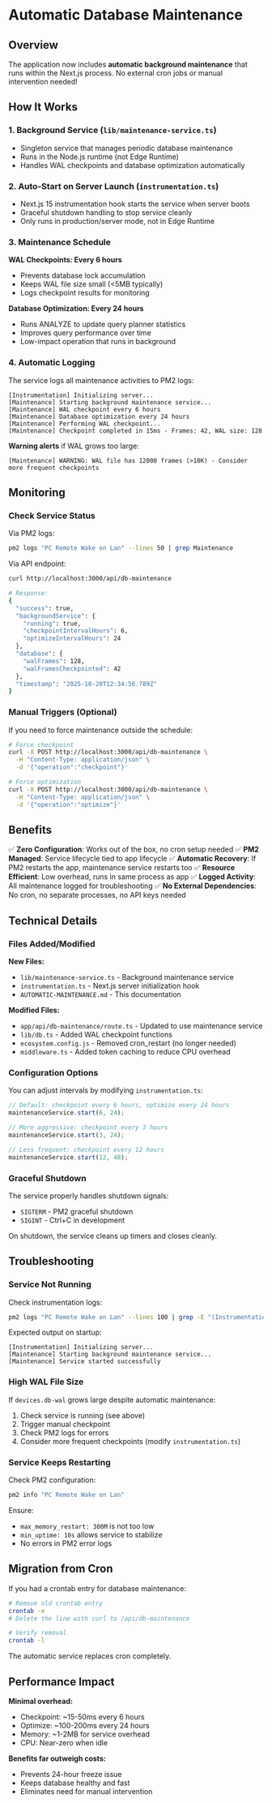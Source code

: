 # Automatic Database Maintenance

## Overview

The application now includes **automatic background maintenance** that runs within the Next.js process. No external cron jobs or manual intervention needed!

## How It Works

### 1. Background Service (`lib/maintenance-service.ts`)
- Singleton service that manages periodic database maintenance
- Runs in the Node.js runtime (not Edge Runtime)
- Handles WAL checkpoints and database optimization automatically

### 2. Auto-Start on Server Launch (`instrumentation.ts`)
- Next.js 15 instrumentation hook starts the service when server boots
- Graceful shutdown handling to stop service cleanly
- Only runs in production/server mode, not in Edge Runtime

### 3. Maintenance Schedule

**WAL Checkpoints: Every 6 hours**
- Prevents database lock accumulation
- Keeps WAL file size small (<5MB typically)
- Logs checkpoint results for monitoring

**Database Optimization: Every 24 hours**
- Runs ANALYZE to update query planner statistics
- Improves query performance over time
- Low-impact operation that runs in background

### 4. Automatic Logging

The service logs all maintenance activities to PM2 logs:

```
[Instrumentation] Initializing server...
[Maintenance] Starting background maintenance service...
[Maintenance] WAL checkpoint every 6 hours
[Maintenance] Database optimization every 24 hours
[Maintenance] Performing WAL checkpoint...
[Maintenance] Checkpoint completed in 15ms - Frames: 42, WAL size: 128
```

**Warning alerts** if WAL grows too large:
```
[Maintenance] WARNING: WAL file has 12000 frames (>10K) - Consider more frequent checkpoints
```

## Monitoring

### Check Service Status

Via PM2 logs:
```bash
pm2 logs "PC Remote Wake on Lan" --lines 50 | grep Maintenance
```

Via API endpoint:
```bash
curl http://localhost:3000/api/db-maintenance

# Response:
{
  "success": true,
  "backgroundService": {
    "running": true,
    "checkpointIntervalHours": 6,
    "optimizeIntervalHours": 24
  },
  "database": {
    "walFrames": 128,
    "walFramesCheckpointed": 42
  },
  "timestamp": "2025-10-20T12:34:56.789Z"
}
```

### Manual Triggers (Optional)

If you need to force maintenance outside the schedule:

```bash
# Force checkpoint
curl -X POST http://localhost:3000/api/db-maintenance \
  -H "Content-Type: application/json" \
  -d '{"operation":"checkpoint"}'

# Force optimization
curl -X POST http://localhost:3000/api/db-maintenance \
  -H "Content-Type: application/json" \
  -d '{"operation":"optimize"}'
```

## Benefits

✅ **Zero Configuration**: Works out of the box, no cron setup needed
✅ **PM2 Managed**: Service lifecycle tied to app lifecycle
✅ **Automatic Recovery**: If PM2 restarts the app, maintenance service restarts too
✅ **Resource Efficient**: Low overhead, runs in same process as app
✅ **Logged Activity**: All maintenance logged for troubleshooting
✅ **No External Dependencies**: No cron, no separate processes, no API keys needed

## Technical Details

### Files Added/Modified

**New Files:**
- `lib/maintenance-service.ts` - Background maintenance service
- `instrumentation.ts` - Next.js server initialization hook
- `AUTOMATIC-MAINTENANCE.md` - This documentation

**Modified Files:**
- `app/api/db-maintenance/route.ts` - Updated to use maintenance service
- `lib/db.ts` - Added WAL checkpoint functions
- `ecosystem.config.js` - Removed cron_restart (no longer needed)
- `middleware.ts` - Added token caching to reduce CPU overhead

### Configuration Options

You can adjust intervals by modifying `instrumentation.ts`:

```typescript
// Default: checkpoint every 6 hours, optimize every 24 hours
maintenanceService.start(6, 24);

// More aggressive: checkpoint every 3 hours
maintenanceService.start(3, 24);

// Less frequent: checkpoint every 12 hours
maintenanceService.start(12, 48);
```

### Graceful Shutdown

The service properly handles shutdown signals:
- `SIGTERM` - PM2 graceful shutdown
- `SIGINT` - Ctrl+C in development

On shutdown, the service cleans up timers and closes cleanly.

## Troubleshooting

### Service Not Running

Check instrumentation logs:
```bash
pm2 logs "PC Remote Wake on Lan" --lines 100 | grep -E "(Instrumentation|Maintenance)"
```

Expected output on startup:
```
[Instrumentation] Initializing server...
[Maintenance] Starting background maintenance service...
[Maintenance] Service started successfully
```

### High WAL File Size

If `devices.db-wal` grows large despite automatic maintenance:

1. Check service is running (see above)
2. Trigger manual checkpoint
3. Check PM2 logs for errors
4. Consider more frequent checkpoints (modify `instrumentation.ts`)

### Service Keeps Restarting

Check PM2 configuration:
```bash
pm2 info "PC Remote Wake on Lan"
```

Ensure:
- `max_memory_restart: 300M` is not too low
- `min_uptime: 10s` allows service to stabilize
- No errors in PM2 error logs

## Migration from Cron

If you had a crontab entry for database maintenance:

```bash
# Remove old crontab entry
crontab -e
# Delete the line with curl to /api/db-maintenance

# Verify removal
crontab -l
```

The automatic service replaces cron completely.

## Performance Impact

**Minimal overhead:**
- Checkpoint: ~15-50ms every 6 hours
- Optimize: ~100-200ms every 24 hours
- Memory: ~1-2MB for service overhead
- CPU: Near-zero when idle

**Benefits far outweigh costs:**
- Prevents 24-hour freeze issue
- Keeps database healthy and fast
- Eliminates need for manual intervention
